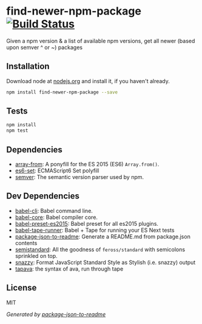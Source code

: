 # find-newer-npm-package [![Build Status](https://travis-ci.org/kesla/find-newer-npm-package.png?branch=master)](https://travis-ci.org/kesla/find-newer-npm-package)

Given a npm version &amp; a list of available npm versions, get all newer (based upon semver ^ or ~) packages

## Installation

Download node at [nodejs.org](http://nodejs.org) and install it, if you haven't already.

```sh
npm install find-newer-npm-package --save
```


## Tests

```sh
npm install
npm test
```

## Dependencies

- [array-from](https://github.com/studio-b12/array-from): A ponyfill for the ES 2015 (ES6) `Array.from()`.
- [es6-set](https://github.com/medikoo/es6-set): ECMAScript6 Set polyfill
- [semver](https://github.com/npm/node-semver): The semantic version parser used by npm.

## Dev Dependencies

- [babel-cli](https://github.com/babel/babel/tree/master/packages): Babel command line.
- [babel-core](https://github.com/babel/babel/tree/master/packages): Babel compiler core.
- [babel-preset-es2015](https://github.com/babel/babel/tree/master/packages): Babel preset for all es2015 plugins.
- [babel-tape-runner](https://github.com/wavded/babel-tape-runner): Babel + Tape for running your ES Next tests
- [package-json-to-readme](https://github.com/zeke/package-json-to-readme): Generate a README.md from package.json contents
- [semistandard](https://github.com/Flet/semistandard): All the goodness of `feross/standard` with semicolons sprinkled on top.
- [snazzy](https://github.com/feross/snazzy): Format JavaScript Standard Style as Stylish (i.e. snazzy) output
- [tapava](https://github.com/kesla/tapava): the syntax of ava, run through tape


## License

MIT

_Generated by [package-json-to-readme](https://github.com/zeke/package-json-to-readme)_
